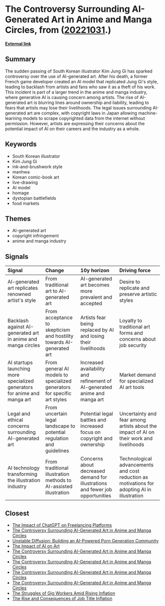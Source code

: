 # __The Controversy Surrounding AI-Generated Art in Anime and Manga Circles__, from ([20221031](https://kghosh.substack.com/p/20221031).)

__[External link](https://restofworld.org/2022/ai-backlash-anime-artists/)__



## Summary

The sudden passing of South Korean illustrator Kim Jung Gi has sparked controversy over the use of AI-generated art. After his death, a former French game developer created an AI model that replicated Jung Gi's style, leading to backlash from artists and fans who saw it as a theft of his work. This incident is part of a larger trend in the anime and manga industry, where generative AI is causing concern among artists. The rise of AI-generated art is blurring lines around ownership and liability, leading to fears that artists may lose their livelihoods. The legal issues surrounding AI-generated art are complex, with copyright laws in Japan allowing machine-learning models to scrape copyrighted data from the internet without permission. However, artists are expressing their concerns about the potential impact of AI on their careers and the industry as a whole.

## Keywords

* South Korean illustrator
* Kim Jung Gi
* ink-and-brushwork style
* manhwa
* Korean comic-book art
* live-drawing
* AI model
* homage
* dystopian battlefields
* food markets

## Themes

* AI-generated art
* copyright infringement
* anime and manga industry

## Signals

| Signal                                                                    | Change                                                                   | 10y horizon                                                                   | Driving force                                                                                |
|:--------------------------------------------------------------------------|:-------------------------------------------------------------------------|:------------------------------------------------------------------------------|:---------------------------------------------------------------------------------------------|
| AI-generated art replicates renowned artist's style                       | From traditional art to AI-generated art                                 | AI-generated art becomes more prevalent and accepted                          | Desire to replicate and preserve artistic styles                                             |
| Backlash against AI-generated art in anime and manga circles              | From acceptance to skepticism and hostility towards AI-generated art     | Artists fear being replaced by AI and losing their livelihoods                | Loyalty to traditional art forms and concerns about job security                             |
| AI startups launching more specialized generators for anime and manga art | From general AI models to specialized generators for specific art styles | Increased availability and refinement of AI-generated anime and manga art     | Market demand for specialized AI art tools                                                   |
| Legal and ethical concerns surrounding AI-generated art                   | From uncertain legal landscape to potential regulation and guidelines    | Potential legal battles and increased focus on copyright and ownership        | Uncertainty and fear among artists about the impact of AI on their work and livelihoods      |
| AI technology transforming the illustration industry                      | From traditional illustration methods to AI-assisted illustration        | Concerns about decreased demand for illustrations and fewer job opportunities | Technological advancements and cost reduction as motivations for adopting AI in illustration |

## Closest

* [The Impact of ChatGPT on Freelancing Platforms](16ae389e81ec87fdaaf271c38e3cb1e9)
* [The Controversy Surrounding AI-Generated Art in Anime and Manga Circles](a1ccaf4e8c6dd14b4b2b522e2d8c2c89)
* [Unstable Diffusion: Building an AI-Powered Porn Generation Community](12a56596b967f41841a5c1dfd6a78680)
* [The Impact of AI on Art](cc1340400b9dfbf32bfc3d546cf0b7b3)
* [The Controversy Surrounding AI-Generated Art in Anime and Manga Circles](a1ccaf4e8c6dd14b4b2b522e2d8c2c89)
* [The Controversy Surrounding AI-Generated Art in Anime and Manga Circles](a1ccaf4e8c6dd14b4b2b522e2d8c2c89)
* [The Controversy Surrounding AI-Generated Art in Anime and Manga Circles](a1ccaf4e8c6dd14b4b2b522e2d8c2c89)
* [The Controversy Surrounding AI-Generated Art in Anime and Manga Circles](a1ccaf4e8c6dd14b4b2b522e2d8c2c89)
* [The Struggles of Gig Workers Amid Rising Inflation](d5620f5b1f4a80563ac4f5d523804658)
* [The Rise and Consequences of Job Title Inflation](44cf553e3e10402a0686ceb5ba819f81)